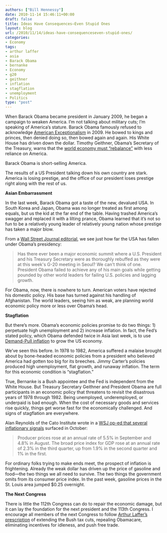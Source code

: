 ```yaml
---
authors: ["Bill Hennessy"]
date: 2010-11-14 15:46:11+00:00
draft: false
title: Ideas Have Consequences—Even Stupid Ones
layout: blog
url: /2010/11/14/ideas-have-consequenceseven-stupid-ones/
categories:
- Economy
tags:
- arthur laffer
- asia
- Barack Obama
- bernanke
- Economy
- g20
- geithner
- inflation
- stagflation
- unemployment
- Politics
type: "post"
---
```


When Barack Obama became president in January 2009, he began a campaign to weaken America. I’m not talking about military cuts; I’m speaking of America’s stature. Barack Obama famously refused to acknowledge [American Exceptionalism](https://www.realclearpolitics.com/articles/2009/10/26/promises_personality_cults_and_american_exceptionalism_98878.html) in 2009. He bowed to kings and princes, then denied doing so, then bowed again and again. His White House has driven down the dollar. Timothy Geithner, Obama’s Secretary of the Treasury, warns that the [world economy must “rebalance”](https://economictimes.indiatimes.com/news/international-business/Geithner-wants-rebalanced-world-economy-report/articleshow/6784960.cms) with less reliance on America.

 

Barack Obama is short-selling America. 

 

The results of a US President talking down his own country are stark. America is losing prestige, and the office of our president loses prestige right along with the rest of us.

 

**Asian Embarrassment**

 

In the last week, Barack Obama got a taste of the new, devalued USA. In South Korea and Japan, Obama was no longer treated as first among equals, but us the kid at the far end of the table. Having trashed America’s swagger and replaced it with a lilting prance, Obama learned that it’s not so fun to be a relatively young leader of relatively young nation whose prestige has taken a major blow.

 

From a [Wall Street Journal editorial](https://online.wsj.com/article/SB10001424052748704462704575609770024501384.html?mod=WSJ_Opinion_LEADTop), we see just how far the USA has fallen under Obama’s presidency:

 

>   
> 
> Has there ever been a major economic summit where a U.S. President and his Treasury Secretary were as thoroughly rebuffed as they were at this week's G-20 meeting in Seoul? We can't think of one. President Obama failed to achieve any of his main goals while getting pounded by other world leaders for failing U.S. policies and lagging growth.
> 
> 

 

For Obama, now, there is nowhere to turn. American voters have rejected his domestic policy. His base has turned against his handling of Afghanistan. The world leaders, seeing him as weak, are planning world economic policy more or less over Obama’s head. 

 

**Stagflation**

 

But there’s more. Obama’s economic policies promise to do two things: 1) perpetuate high unemployment and 2) increase inflation. In fact, the Fed’s stated policy, which Obama defended twice in Asia last week, is to use [Demand-Pull inflation](https://online.wsj.com/article/SB10001424052702303467004575574610003111250.html?KEYWORDS=bernanke) to grow the US economy.

 

We’ve seen this before. In 1978 to 1982, America suffered a malaise brought about by bone-headed economic policies from a president who believed America had gotten too big for its breeches. Jimmy Carter’s policies produced high unemployment, flat growth, and runaway inflation. The term for this economic condition is “stagflation.”

 

True, Bernanke is a Bush appointee and the Fed is independent from the White House. But Treasury Secretary Geithner and President Obama are full participants in an economic policy that threatens to revisit the disastrous years of 1978 through 1982. Being unemployed, underemployed, or underpaid is bad enough. When the cost of necessary goods and services rise quickly, things get worse fast for the economically challenged. And signs of stagflation are everywhere.

 

Alan Reynolds of the Cato Institute wrote in a [WSJ op-ed that several inflationary signals](https://online.wsj.com/article/SB10001424052702303467004575574610003111250.html?KEYWORDS=bernanke) surfaced in October:

 

>   
> 
> Producer prices rose at an annual rate of 5.5% in September and 4.8% in August. The broad price index for GDP rose at an annual rate of 2.3% in the third quarter, up from 1.9% in the second quarter and 1% in the first.
> 
> 

 

For ordinary folks trying to make ends meet, the prospect of inflation is frightening. Already the weak dollar has driven up the price of gasoline and food—the two things we all need to survive. The two things the government omits from its consumer price index. In the past week, gasoline prices in the St. Louis area jumped $0.25 overnight.

 

**The Next Congress**

 

There is little the 112th Congress can do to repair the economic damage, but it can lay the foundation for the next president and the 113th Congress. I encourage all members of the next Congress to follow [Arthur Laffer’s prescription](https://online.wsj.com/article/SB10001424052748703514904575602912888140050.html?KEYWORDS=arthur+laffer) of extending the Bush tax cuts, repealing Obamacare, eliminating incentives for idleness, and push free trade.
